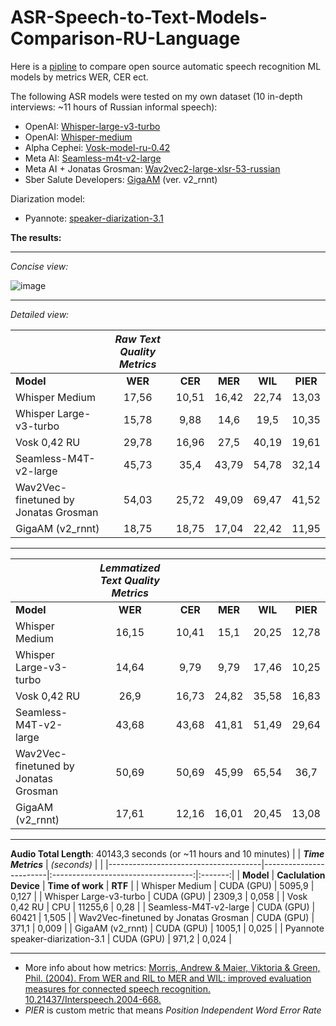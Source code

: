 # ASR-Speech-to-Text-Models-Comparison-RU-Language
Here is a [pipline](https://github.com/JUMEX365/ASR-Speech-to-Text-RU-Models-Comparison/blob/main/ASR_models_comparison_pipeline.ipynb) to compare open source automatic speech recognition ML models by metrics WER, CER ect.

The following ASR models were tested on my own dataset (10 in-depth interviews: ~11 hours of Russian informal speech):
- OpenAI: [Whisper-large-v3-turbo](https://huggingface.co/openai/whisper-large-v3-turbo)
- OpenAI: [Whisper-medium](https://huggingface.co/openai/whisper-medium)
- Alpha Cephei: [Vosk-model-ru-0.42](https://alphacephei.com/vosk)
- Meta AI: [Seamless-m4t-v2-large](https://huggingface.co/facebook/seamless-m4t-v2-large)
- Meta AI + Jonatas Grosman: [Wav2vec2-large-xlsr-53-russian](https://huggingface.co/jonatasgrosman/wav2vec2-large-xlsr-53-russian)
- Sber Salute Developers: [GigaAM](https://github.com/salute-developers/GigaAM) (ver. v2_rnnt)

Diarization model: 
- Pyannote: [speaker-diarization-3.1](https://huggingface.co/pyannote/speaker-diarization-3.1)

**The results:**

------------------------------------------------------------------------------------------------------------------------

_Concise view:_

![image](https://github.com/user-attachments/assets/c71af1a5-ae1c-45bb-800f-3d5611fefb33)

------------------------------------------------------------------------------------------------------------------------

_Detailed view:_

|                                      | **_Raw Text Quality Metrics_** |         |         |         |          |
|--------------------------------------|:------------------------------:|:-------:|:-------:|:-------:|:--------:|
| **Model**                            |             **WER**            | **CER** | **MER** | **WIL** | **PIER** |
| Whisper Medium                       |                          17,56 |   10,51 |   16,42 |   22,74 |    13,03 |
| Whisper Large-v3-turbo               |                          15,78 |    9,88 |    14,6 |    19,5 |    10,35 |
| Vosk 0,42 RU                         |                          29,78 |   16,96 |    27,5 |   40,19 |    19,61 |
| Seamless-M4T-v2-large                |                          45,73 |    35,4 |   43,79 |   54,78 |    32,14 |
| Wav2Vec-finetuned by Jonatas Grosman |                          54,03 |   25,72 |   49,09 |   69,47 |    41,52 |
| GigaAM (v2_rnnt)                     |                          18,75 |   18,75 |   17,04 |   22,42 |    11,95 |

------------------------------------------------------------------------------------------------------------------------

|                                      | **_Lemmatized Text Quality Metrics_** |         |         |         |          |
|--------------------------------------|:-------------------------------------:|:-------:|:-------:|:-------:|:--------:|
| **Model**                            |                **WER**                | **CER** | **MER** | **WIL** | **PIER** |
| Whisper Medium                       |                                 16,15 |   10,41 |    15,1 |   20,25 |    12,78 |
| Whisper Large-v3-turbo               |                                 14,64 |    9,79 |    9,79 |   17,46 |    10,25 |
| Vosk 0,42 RU                         |                                  26,9 |   16,73 |   24,82 |   35,58 |    16,83 |
| Seamless-M4T-v2-large                |                                 43,68 |   43,68 |   41,81 |   51,49 |    29,64 |
| Wav2Vec-finetuned by Jonatas Grosman |                                 50,69 |   50,69 |   45,99 |   65,54 |     36,7 |
| GigaAM (v2_rnnt)                     |                                 17,61 |   12,16 |   16,01 |   20,45 |    13,08 |

------------------------------------------------------------------------------------------------------------------------

**Audio Total Length**: 40143,3 seconds (or ~11 hours and 10 minutes)
|                                      | **_Time Metrics_**     | _(seconds)_                         |         | 
|--------------------------------------|------------------------|:-----------------------------------:|:-------:|
| **Model**                            | **Caclulation Device** | **Time of work**                    | **RTF** |
| Whisper Medium                       | CUDA (GPU)             |                              5095,9 |   0,127 |
| Whisper Large-v3-turbo               | CUDA (GPU)             |                              2309,3 |   0,058 |
| Vosk 0,42 RU                         | CPU                    |                             11255,6 |    0,28 |
| Seamless-M4T-v2-large                | CUDA (GPU)             |                               60421 |   1,505 |
| Wav2Vec-finetuned by Jonatas Grosman | CUDA (GPU)             |                               371,1 |   0,009 |
| GigaAM (v2_rnnt)                     | CUDA (GPU)             |                              1005,1 |   0,025 |
| Pyannote speaker-diarization-3.1     | CUDA (GPU)             |                               971,2 |   0,024 |

------------------------------------------------------------------------------------------------------------------------

* More info about how metrics: [Morris, Andrew & Maier, Viktoria & Green, Phil. (2004). From WER and RIL to MER and WIL: improved evaluation measures for connected speech recognition. 10.21437/Interspeech.2004-668.](https://www.researchgate.net/profile/Phil-Green-4/publication/221478089_From_WER_and_RIL_to_MER_and_WIL_improved_evaluation_measures_for_connected_speech_recognition/links/00b4951f95799284d9000000/From-WER-and-RIL-to-MER-and-WIL-improved-evaluation-measures-for-connected-speech-recognition.pdf?_tp=eyJjb250ZXh0Ijp7ImZpcnN0UGFnZSI6InB1YmxpY2F0aW9uIiwicGFnZSI6InB1YmxpY2F0aW9uIn19)
* _PIER_ is custom metric that means _Position Independent Word Error Rate_
